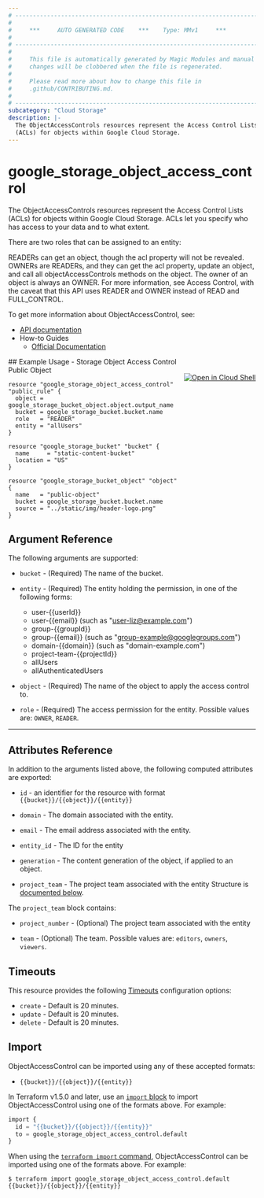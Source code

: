 ```yaml
---
# ----------------------------------------------------------------------------
#
#     ***     AUTO GENERATED CODE    ***    Type: MMv1     ***
#
# ----------------------------------------------------------------------------
#
#     This file is automatically generated by Magic Modules and manual
#     changes will be clobbered when the file is regenerated.
#
#     Please read more about how to change this file in
#     .github/CONTRIBUTING.md.
#
# ----------------------------------------------------------------------------
subcategory: "Cloud Storage"
description: |-
  The ObjectAccessControls resources represent the Access Control Lists
  (ACLs) for objects within Google Cloud Storage.
---
```


# google\_storage\_object\_access\_control

The ObjectAccessControls resources represent the Access Control Lists
(ACLs) for objects within Google Cloud Storage. ACLs let you specify
who has access to your data and to what extent.

There are two roles that can be assigned to an entity:

READERs can get an object, though the acl property will not be revealed.
OWNERs are READERs, and they can get the acl property, update an object,
and call all objectAccessControls methods on the object. The owner of an
object is always an OWNER.
For more information, see Access Control, with the caveat that this API
uses READER and OWNER instead of READ and FULL_CONTROL.


To get more information about ObjectAccessControl, see:

* [API documentation](https://cloud.google.com/storage/docs/json_api/v1/objectAccessControls)
* How-to Guides
    * [Official Documentation](https://cloud.google.com/storage/docs/access-control/create-manage-lists)

<div class = "oics-button" style="float: right; margin: 0 0 -15px">
  <a href="https://console.cloud.google.com/cloudshell/open?cloudshell_git_repo=https%3A%2F%2Fgithub.com%2Fterraform-google-modules%2Fdocs-examples.git&cloudshell_working_dir=storage_object_access_control_public_object&cloudshell_image=gcr.io%2Fcloudshell-images%2Fcloudshell%3Alatest&open_in_editor=main.tf&cloudshell_print=.%2Fmotd&cloudshell_tutorial=.%2Ftutorial.md" target="_blank">
    <img alt="Open in Cloud Shell" src="//gstatic.com/cloudssh/images/open-btn.svg" style="max-height: 44px; margin: 32px auto; max-width: 100%;">
  </a>
</div>
## Example Usage - Storage Object Access Control Public Object


```hcl
resource "google_storage_object_access_control" "public_rule" {
  object = google_storage_bucket_object.object.output_name
  bucket = google_storage_bucket.bucket.name
  role   = "READER"
  entity = "allUsers"
}

resource "google_storage_bucket" "bucket" {
  name     = "static-content-bucket"
  location = "US"
}

resource "google_storage_bucket_object" "object" {
  name   = "public-object"
  bucket = google_storage_bucket.bucket.name
  source = "../static/img/header-logo.png"
}
```

## Argument Reference

The following arguments are supported:


* `bucket` -
  (Required)
  The name of the bucket.

* `entity` -
  (Required)
  The entity holding the permission, in one of the following forms:
    * user-{{userId}}
    * user-{{email}} (such as "user-liz@example.com")
    * group-{{groupId}}
    * group-{{email}} (such as "group-example@googlegroups.com")
    * domain-{{domain}} (such as "domain-example.com")
    * project-team-{{projectId}}
    * allUsers
    * allAuthenticatedUsers

* `object` -
  (Required)
  The name of the object to apply the access control to.

* `role` -
  (Required)
  The access permission for the entity.
  Possible values are: `OWNER`, `READER`.


- - -



## Attributes Reference

In addition to the arguments listed above, the following computed attributes are exported:

* `id` - an identifier for the resource with format `{{bucket}}/{{object}}/{{entity}}`

* `domain` -
  The domain associated with the entity.

* `email` -
  The email address associated with the entity.

* `entity_id` -
  The ID for the entity

* `generation` -
  The content generation of the object, if applied to an object.

* `project_team` -
  The project team associated with the entity
  Structure is [documented below](#nested_project_team).


<a name="nested_project_team"></a>The `project_team` block contains:

* `project_number` -
  (Optional)
  The project team associated with the entity

* `team` -
  (Optional)
  The team.
  Possible values are: `editors`, `owners`, `viewers`.

## Timeouts

This resource provides the following
[Timeouts](https://developer.hashicorp.com/terraform/plugin/sdkv2/resources/retries-and-customizable-timeouts) configuration options:

- `create` - Default is 20 minutes.
- `update` - Default is 20 minutes.
- `delete` - Default is 20 minutes.

## Import


ObjectAccessControl can be imported using any of these accepted formats:

* `{{bucket}}/{{object}}/{{entity}}`


In Terraform v1.5.0 and later, use an [`import` block](https://developer.hashicorp.com/terraform/language/import) to import ObjectAccessControl using one of the formats above. For example:

```tf
import {
  id = "{{bucket}}/{{object}}/{{entity}}"
  to = google_storage_object_access_control.default
}
```

When using the [`terraform import` command](https://developer.hashicorp.com/terraform/cli/commands/import), ObjectAccessControl can be imported using one of the formats above. For example:

```
$ terraform import google_storage_object_access_control.default {{bucket}}/{{object}}/{{entity}}
```
